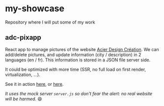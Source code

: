 # my-showcase
Repository where I will put some of my work

## adc-pixapp
React app to manage pictures of the website [Acier Design Création](https://acierdesigncreation.com/en). We can add/delete pictures, and update information (city / description) in 2 languages (en / fr). This information is stored in a JSON file server side.

It could be optimized with more time (SSR, no full load on first render, virtualization, ...).

See it in action [here](http://pixapp.eu-west-3.elasticbeanstalk.com/), or [here](http://83.199.57.22).


*It uses the mock server `server.js` so don't fear the alert: no real website will be harmed.* 😄
